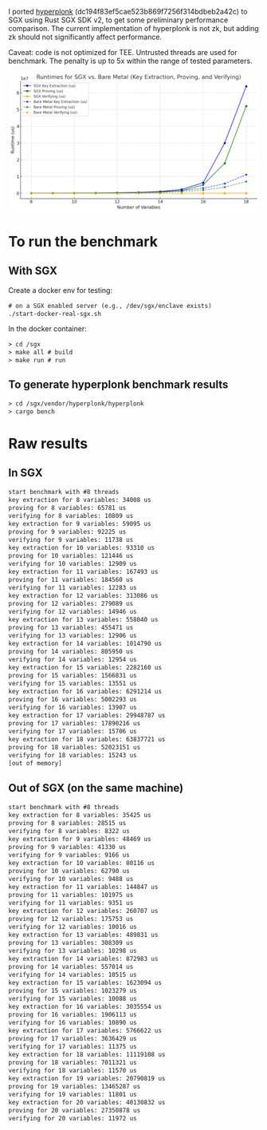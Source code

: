 I ported [hyperplonk](https://github.com/EspressoSystems/hyperplonk) (dc194f83ef5cae523b869f7256f314bdbeb2a42c) to SGX using Rust SGX SDK v2, to get some preliminary performance comparison. The current implementation of hyperplonk is not zk, but adding zk should not significantly affect performance. 

Caveat: code is not optimized for TEE. Untrusted threads are used for benchmark. The penalty is up to 5x within the range of tested parameters.


![Runtime Comparison](perf/linear.png)

# To run the benchmark

## With SGX

Create a docker env for testing:

```
# on a SGX enabled server (e.g., /dev/sgx/enclave exists)
./start-docker-real-sgx.sh
```

In the docker container:

```
> cd /sgx
> make all # build
> make run # run
```

## To generate hyperplonk benchmark results

```
> cd /sgx/vendor/hyperplonk/hyperplonk
> cargo bench
```

# Raw results

## In SGX

```
start benchmark with #8 threads
key extraction for 8 variables: 34008 us
proving for 8 variables: 65781 us
verifying for 8 variables: 10809 us
key extraction for 9 variables: 59095 us
proving for 9 variables: 92225 us
verifying for 9 variables: 11738 us
key extraction for 10 variables: 93310 us
proving for 10 variables: 121446 us
verifying for 10 variables: 12909 us
key extraction for 11 variables: 167493 us
proving for 11 variables: 184560 us
verifying for 11 variables: 12283 us
key extraction for 12 variables: 313086 us
proving for 12 variables: 279089 us
verifying for 12 variables: 14946 us
key extraction for 13 variables: 558040 us
proving for 13 variables: 455471 us
verifying for 13 variables: 12906 us
key extraction for 14 variables: 1014790 us
proving for 14 variables: 805950 us
verifying for 14 variables: 12954 us
key extraction for 15 variables: 2282160 us
proving for 15 variables: 1566831 us
verifying for 15 variables: 13551 us
key extraction for 16 variables: 6291214 us
proving for 16 variables: 5002293 us
verifying for 16 variables: 13907 us
key extraction for 17 variables: 29948787 us
proving for 17 variables: 17890216 us
verifying for 17 variables: 15706 us
key extraction for 18 variables: 63837721 us
proving for 18 variables: 52023151 us
verifying for 18 variables: 15243 us
[out of memory]
```

## Out of SGX (on the same machine)

```
start benchmark with #8 threads
key extraction for 8 variables: 35425 us
proving for 8 variables: 28515 us
verifying for 8 variables: 8322 us
key extraction for 9 variables: 48469 us
proving for 9 variables: 41330 us
verifying for 9 variables: 9166 us
key extraction for 10 variables: 80116 us
proving for 10 variables: 62790 us
verifying for 10 variables: 9488 us
key extraction for 11 variables: 144847 us
proving for 11 variables: 101975 us
verifying for 11 variables: 9351 us
key extraction for 12 variables: 260707 us
proving for 12 variables: 175753 us
verifying for 12 variables: 10016 us
key extraction for 13 variables: 489831 us
proving for 13 variables: 308309 us
verifying for 13 variables: 10298 us
key extraction for 14 variables: 872983 us
proving for 14 variables: 557014 us
verifying for 14 variables: 10515 us
key extraction for 15 variables: 1623094 us
proving for 15 variables: 1023279 us
verifying for 15 variables: 10088 us
key extraction for 16 variables: 3035554 us
proving for 16 variables: 1906113 us
verifying for 16 variables: 10890 us
key extraction for 17 variables: 5766622 us
proving for 17 variables: 3636429 us
verifying for 17 variables: 11375 us
key extraction for 18 variables: 11119108 us
proving for 18 variables: 7011321 us
verifying for 18 variables: 11570 us
key extraction for 19 variables: 20790819 us
proving for 19 variables: 13465287 us
verifying for 19 variables: 11801 us
key extraction for 20 variables: 40130832 us
proving for 20 variables: 27350878 us
verifying for 20 variables: 11972 us
```
